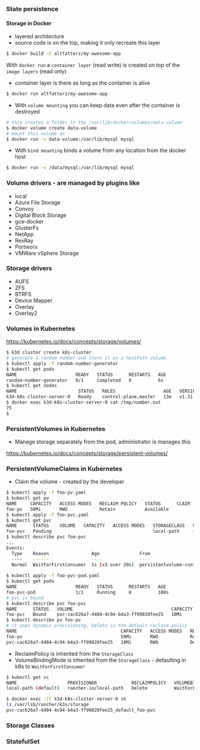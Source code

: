 ### State persistence

#### Storage in Docker

- layered architecture
- source code is on the top, making it only recreate this layer

```bash
$ docker build -t altfatterz/my-awesome-app
```

With `docker run` a `container layer` (read write) is created on top of the `image layers` (read only)
- container layer is there as long as the container is alive

```bash
$ docker run altfatterz/my-awesome-app
```

- With `volume mounting` you can keep data even after the container is destroyed 

```bash
# this creates a folder in the /var/lib/docker/volumes/data-volume
$ docker volume create data-volume
# mount this volume as
$ docker run -v data-volume:/var/lib/mysql mysql
```

- With `bind mounting` binds a volume from any location from the docker host

```bash
$ docker run -v /data/mysql:/var/lib/mysql mysql
```

### Volume drivers - are managed by plugins like
- local
- Azure File Storage
- Convoy
- Digital Block Storage
- gce-docker
- GlusterFs
- NetApp
- RexRay
- Portworx
- VMWare vSphere Storage

### Storage drivers

- AUFS
- ZFS
- BTRFS
- Device Mapper
- Overlay
- Overlay2

### Volumes in Kubernetes

https://kubernetes.io/docs/concepts/storage/volumes/

```bash
$ k3d cluster create k8s-cluster
# generate a random number and store it on a hostPath volume
$ kubectl apply -f random-number-generator
$ kubectl get pods
NAME                      READY   STATUS      RESTARTS   AGE
random-number-generator   0/1     Completed   0          6s
$ kubectl get nodes
NAME                       STATUS   ROLES                  AGE   VERSION
k3d-k8s-cluster-server-0   Ready    control-plane,master   13m   v1.31.5+k3s1
$ docker exec k3d-k8s-cluster-server-0 cat /tmp/number.out
75 
$
```

### PersistentVolumes in Kubernetes

- Manage storage separately from the pod, administrator is manages this

https://kubernetes.io/docs/concepts/storage/persistent-volumes/

### PersistentVolumeClaims in Kubernetes

- Claim the volume - created by the developer

```bash
$ kubectl apply -f foo-pv.yaml
$ kubectl get pv
NAME     CAPACITY   ACCESS MODES   RECLAIM POLICY   STATUS      CLAIM   STORAGECLASS   VOLUMEATTRIBUTESCLASS   REASON   AGE
foo-pv   50Mi       RWO            Retain           Available                          <unset>                          4s
$ kubectl apply -f foo-pvc.yaml
$ kubectl get pvc
NAME      STATUS    VOLUME   CAPACITY   ACCESS MODES   STORAGECLASS   VOLUMEATTRIBUTESCLASS   AGE
foo-pvc   Pending                                      local-path     <unset>                 2s
$ kubectl describe pvc foo-pvc
...
Events:
  Type    Reason                Age               From                         Message
  ----    ------                ----              ----                         -------
  Normal  WaitForFirstConsumer  1s (x3 over 20s)  persistentvolume-controller  waiting for first consumer to be created before binding
  
$ kubectl apply -f foo-pvc-pod.yaml
$ kubectl get pods
NAME                      READY   STATUS      RESTARTS   AGE
foo-pvc-pod               1/1     Running     0          108s
# pvc is bound
$ kubectl describe pvc foo-pvc
NAME      STATUS   VOLUME                                     CAPACITY   ACCESS MODES   STORAGECLASS   VOLUMEATTRIBUTESCLASS   AGE
foo-pvc   Bound    pvc-cac626a7-4484-4c94-b4a3-ff99820fee25   10Mi       RWO            local-path     <unset>                 2m45s
$ kubectl describe pv foo-pv  
# it uses dynamic provisioning, Delete is the default reclaim policy
NAME                                       CAPACITY   ACCESS MODES   RECLAIM POLICY   STATUS      CLAIM             STORAGECLASS   VOLUMEATTRIBUTESCLASS   REASON   AGE
foo-pv                                     50Mi       RWO            Retain           Available                                    <unset>                          4m58s
pvc-cac626a7-4484-4c94-b4a3-ff99820fee25   10Mi       RWO            Delete           Bound       default/foo-pvc   local-path     <unset>                          2m16s
```

- ReclaimPolicy is inherited from the `StorageClass`
- VolumeBindingMode is inherited from the `StorageClass` - defaulting in k8s to `WaitForFirstConsumer`

```bash
$ kubectl get sc
NAME                   PROVISIONER             RECLAIMPOLICY   VOLUMEBINDINGMODE      ALLOWVOLUMEEXPANSION   AGE
local-path (default)   rancher.io/local-path   Delete          WaitForFirstConsumer   false                  54m
```

```bash
$ docker exec -it k3d-k8s-cluster-server-0 sh
ls /var/lib/rancher/k3s/storage
pvc-cac626a7-4484-4c94-b4a3-ff99820fee25_default_foo-pvc
```

### Storage Classes


### StatefulSet





